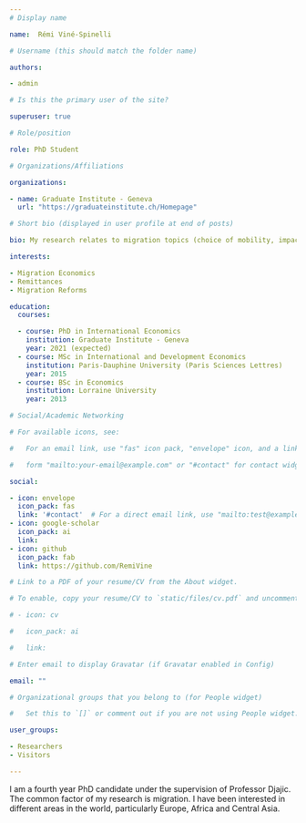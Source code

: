```yaml
---
# Display name

name:  Rémi Viné-Spinelli

# Username (this should match the folder name)

authors:

- admin

# Is this the primary user of the site?

superuser: true

# Role/position

role: PhD Student

# Organizations/Affiliations

organizations:

- name: Graduate Institute - Geneva
  url: "https://graduateinstitute.ch/Homepage"

# Short bio (displayed in user profile at end of posts)

bio: My research relates to migration topics (choice of mobility, impact of remittances on the left behind, the costs of transferring money, etc.)

interests:

- Migration Economics
- Remittances
- Migration Reforms

education:
  courses:

  - course: PhD in International Economics
    institution: Graduate Institute - Geneva
    year: 2021 (expected)
  - course: MSc in International and Development Economics
    institution: Paris-Dauphine University (Paris Sciences Lettres)
    year: 2015
  - course: BSc in Economics
    institution: Lorraine University
    year: 2013

# Social/Academic Networking

# For available icons, see: 

#   For an email link, use "fas" icon pack, "envelope" icon, and a link in the

#   form "mailto:your-email@example.com" or "#contact" for contact widget.

social:

- icon: envelope
  icon_pack: fas
  link: '#contact'  # For a direct email link, use "mailto:test@example.org".
- icon: google-scholar
  icon_pack: ai
  link: 
- icon: github
  icon_pack: fab
  link: https://github.com/RemiVine

# Link to a PDF of your resume/CV from the About widget.

# To enable, copy your resume/CV to `static/files/cv.pdf` and uncomment the lines below.

# - icon: cv

#   icon_pack: ai

#   link: 

# Enter email to display Gravatar (if Gravatar enabled in Config)

email: ""

# Organizational groups that you belong to (for People widget)

#   Set this to `[]` or comment out if you are not using People widget.

user_groups:

- Researchers
- Visitors

---
```


I am a fourth year PhD candidate under the supervision of Professor Djajic. The common factor of my research is migration. I have been interested in different areas in the world, particularly Europe, Africa and Central Asia.


